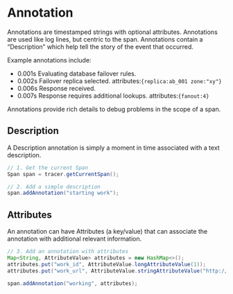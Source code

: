# Annotation

Annotations are timestamped strings with optional attributes. Annotations are used like log lines, but centric to the span. Annotations contain a “Description” which help tell the story of the event that occurred.

Example annotations include:

* 0.001s Evaluating database failover rules.
* 0.002s Failover replica selected. attributes:`{replica:ab_001 zone:"xy"}`
* 0.006s Response received.
* 0.007s Response requires additional lookups. attributes:`{fanout:4}`

Annotations provide rich details to debug problems in the scope of a span.

## Description

A Description annotation is simply a moment in time associated with a text description.

```java
// 1. Get the current Span
Span span = tracer.getCurrentSpan();

// 2. Add a simple description
span.addAnnotation("starting work");
```

## Attributes

An annotation can have Attributes \(a key/value\) that can associate the annotation with additional relevant information.

```java
// 3. Add an annotation with attributes
Map<String, AttributeValue> attributes = new HashMap<>();
attributes.put("work_id", AttributeValue.longAttributeValue(1));
attributes.put("work_url", AttributeValue.stringAttributeValue("http://example.com/my/url/1"));

span.addAnnotation("working", attributes);
```



